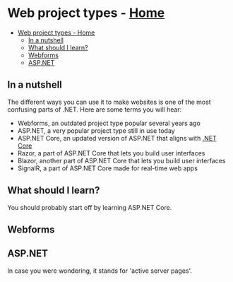 # Web project types - [Home](../index.md)

- [Web project types - Home](#web-project-types---home)
  - [In a nutshell](#in-a-nutshell)
  - [What should I learn?](#what-should-i-learn)
  - [Webforms](#webforms)
  - [ASP.NET](#aspnet)

## In a nutshell

The different ways you can use it to make websites is one of the most confusing parts of .NET. Here are some terms you will hear:

- Webforms, an outdated project type popular several years ago
- ASP.NET, a very popular project type still in use today
- ASP.NET Core, an updated version of ASP.NET that aligns with [.NET Core](../general-dotnet/dotnet-versions.md)
- Razor, a part of ASP.NET Core that lets you build user interfaces
- Blazor, another part of ASP.NET Core that lets you build user interfaces
- SignalR, a part of ASP.NET Core made for real-time web apps

## What should I learn?

You should probably start off by learning ASP.NET Core.

## Webforms

## ASP.NET

In case you were wondering, it stands for 'active server pages'.
